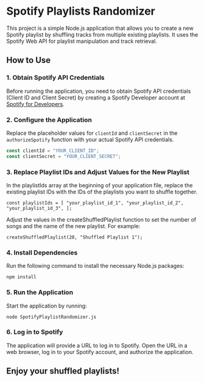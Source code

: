 # Spotify Playlists Randomizer

This project is a simple Node.js application that allows you to create a new Spotify playlist by shuffling tracks from multiple existing playlists. It uses the Spotify Web API for playlist manipulation and track retrieval.

## How to Use

### 1. Obtain Spotify API Credentials

Before running the application, you need to obtain Spotify API credentials (Client ID and Client Secret) by creating a Spotify Developer account at [Spotify for Developers](https://developer.spotify.com/).

### 2. Configure the Application

Replace the placeholder values for `clientId` and `clientSecret` in the `authorizeSpotify` function with your actual Spotify API credentials.

```javascript
const clientId = "YOUR_CLIENT_ID";
const clientSecret = "YOUR_CLIENT_SECRET";

```

### 3. Replace Playlist IDs and Adjust Values for the New Playlist

In the playlistIds array at the beginning of your application file, replace the existing playlist IDs with the IDs of the playlists you want to shuffle together.

`
const playlistIds = [
	"your_playlist_id_1",
	"your_playlist_id_2",
	"your_playlist_id_3",
];
`

Adjust the values in the createShuffledPlaylist function to set the number of songs and the name of the new playlist. For example:

`createShuffledPlaylist(20, "Shuffled Playlist 1"); `

### 4. Install Dependencies
Run the following command to install the necessary Node.js packages:

`npm install`

### 5. Run the Application

Start the application by running:

`node SpotifyPlaylistRandomizer.js `

### 6. Log in to Spotify
The application will provide a URL to log in to Spotify. Open the URL in a web browser, log in to your Spotify account, and authorize the application.



## Enjoy your shuffled playlists!
